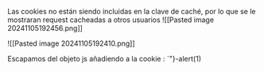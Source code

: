 Las cookies no están siendo incluidas en la clave de caché, por lo que se le mostraran request cacheadas a otros usuarios
![[Pasted image 20241105192456.png]]

![[Pasted image 20241105192410.png]]

Escapamos del objeto js añadiendo a la cookie : `"}-alert(1)</script>